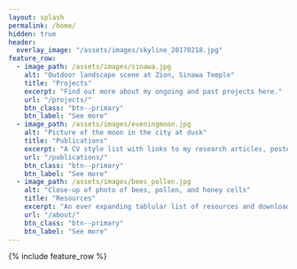 ```yaml
---
layout: splash
permalink: /home/
hidden: true
header:
  overlay_image: "/assets/images/skyline_20170218.jpg"
feature_row:
  - image_path: /assets/images/sinawa.jpg
    alt: "Outdoor landscape scene at Zion, Sinawa Temple"
    title: "Projects"
    excerpt: "Find out more about my ongoing and past projects here."
    url: "/projects/"
    btn_class: "btn--primary"
    btn_label: "See more"
  - image_path: /assets/images/eveningmoon.jpg
    alt: "Picture of the moon in the city at dusk"
    title: "Publications"
    excerpt: "A CV style list with links to my research articles, posters, and presentations."
    url: "/publications/"
    btn_class: "btn--primary"
    btn_label: "See more"
  - image_path: /assets/images/bees_pollen.jpg
    alt: "Close-up of photo of bees, pollen, and honey cells"
    title: "Resources"
    excerpt: "An ever expanding tablular list of resources and downloads."
    url: "/about/"
    btn_class: "btn--primary"
    btn_label: "See more"      
---
```


{% include feature_row %}
